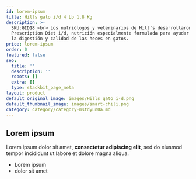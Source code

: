 ```yaml
---
id: lorem-ipsum
title: Hills gato i/d 4 Lb 1.8 Kg
description: >-
  SKU:GID18 <br> Los nutriólogos y veterinarios de Hill’s desarrollaron
  Prescription Diet i/d, nutrición especialmente formulada para ayudar a mejorar
  la digestión y calidad de las heces en gatos.
price: lorem-ipsum
order: 0
featured: false
seo:
  title: ''
  description: ''
  robots: []
  extra: []
  type: stackbit_page_meta
layout: product
default_original_image: images/Hills gato i-d.png
default_thumbnail_image: images/smart-chili.png
category: category/category-mstdyun0a.md
---
```

## Lorem ipsum

Lorem ipsum dolor sit amet, **consectetur adipiscing elit**, sed do eiusmod tempor incididunt ut labore et dolore magna aliqua.

- Lorem ipsum
- dolor sit amet